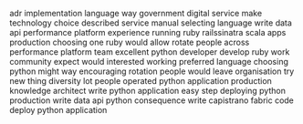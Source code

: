 adr implementation language way government digital service make technology choice described service manual selecting language write data api performance platform experience running ruby railssinatra scala apps production choosing one ruby would allow rotate people across performance platform team excellent python developer develop ruby work community expect would interested working preferred language choosing python might way encouraging rotation people would leave organisation try new thing diversity lot people operated python application production knowledge architect write python application easy step deploying python production write data api python consequence write capistrano fabric code deploy python application